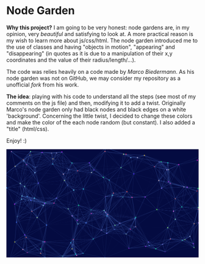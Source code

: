 # Node Garden

**Why this project?** I am going to be very honest: node gardens are, in my opinion, very *beautiful* and satisfying to look at. 
A more practical reason is my wish to learn more about js/css/html. The node garden introduced me to the use of classes and having "objects in motion", "appearing" and "disappearing" (in quotes as it is due to a manipulation of their x,y coordinates and the value of their radius/length/...).

The code was relies heavily on a code made by *Marco Biedermann*. As his node garden was not on GitHub, we may consider my repository as a unofficial *fork* from his work. 

**The idea**: playing with his code to understand all the steps (see most of my comments on the js file) and then, modifying it to add a twist. 
Originally Marco's node garden only had black nodes and black edges on a white 'background'. Concerning the little twist, I decided to change these colors and make the color of the each node random (but constant). I also added a "title" (html/css).

Enjoy! :)

![](ScreenshotNodeGarden.png)
